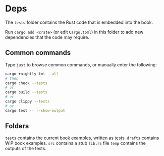 # Deps

The `tests` folder contains the Rust code that is embedded into the book.

Run `cargo add <crate>` (or edit `Cargo.toml`) in this folder to add new dependencies that the code may require.

## Common commands

Type `just` to browse common commands, or manually enter the following:

```bash
cargo +nightly fmt --all
# then
cargo check --tests
# or
cargo build --tests
# or
cargo clippy --tests
# or
cargo test -- --show-output
```

## Folders

`tests` contains the current book examples, written as tests.
`drafts` contains WIP book examples.
`src` contains a stub `lib.rs` file
`temp` contains the outputs of the tests.
